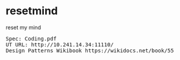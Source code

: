 # resetmind
reset my mind

<pre>
Spec: Coding.pdf
UT URL: http://10.241.14.34:11110/
Design Patterns Wikibook https://wikidocs.net/book/55

</pre>
